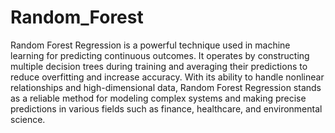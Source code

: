 # Random_Forest
Random Forest Regression is a powerful technique used in machine learning for predicting continuous outcomes. It operates by constructing multiple decision trees during training and averaging their predictions to reduce overfitting and increase accuracy. With its ability to handle nonlinear relationships and high-dimensional data, Random Forest Regression stands as a reliable method for modeling complex systems and making precise predictions in various fields such as finance, healthcare, and environmental science.
